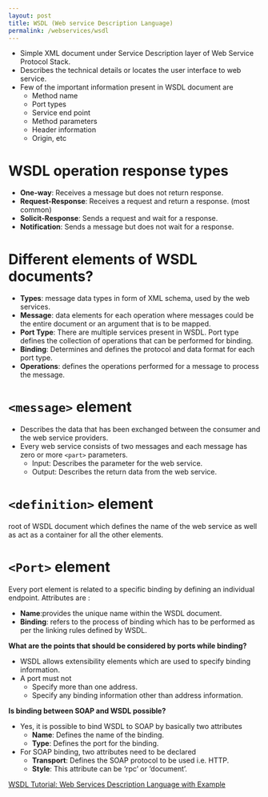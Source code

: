 ```yaml
---
layout: post
title: WSDL (Web service Description Language)
permalink: /webservices/wsdl
---
```


- Simple XML document under Service Description layer of Web Service Protocol Stack.
- Describes the technical details or locates the user interface to web service.
- Few of the important information present in WSDL document are
  * Method name
  * Port types
  * Service end point
  * Method parameters
  * Header information
  * Origin, etc

# WSDL operation response types
- **One-way**: Receives a message but does not return response.
- **Request-Response**: Receives a request and return a response. (most common)
- **Solicit-Response**: Sends a request and wait for a response.
- **Notification**: Sends a message but does not wait for a response.

# Different elements of WSDL documents?
* **Types**: message data types in form of XML schema, used by the web services.
* **Message**: data elements for each operation where messages could be the entire document or an argument that is to be mapped.
* **Port Type**: There are multiple services present in WSDL. Port type defines the collection of operations that can be performed for binding.
* **Binding**: Determines and defines the protocol and data format for each port type.
* **Operations**: defines the operations performed for a message to process the message.

# `<message>` element
- Describes the data that has been exchanged between the consumer and the web service providers.
- Every web service consists of two messages and each message has zero or more `<part>` parameters.
  - Input: Describes the parameter for the web service.
  - Output: Describes the return data from the web service.

# `<definition>` element
root of WSDL document which defines the name of the web service as well as act as a container for all the other elements.

# `<Port>` element
Every port element is related to a specific binding by defining an individual endpoint. Attributes are :
- **Name**:provides the unique name within the WSDL document.
- **Binding**: refers to the process of binding which has to be performed as per the linking rules defined by WSDL.

**What are the points that should be considered by ports while binding?**  
- WSDL allows extensibility elements which are used to specify binding information.
- A port must not
  - Specify more than one address.
  - Specify any binding information other than address information.

**Is binding between SOAP and WSDL possible?**  
- Yes, it is possible to bind WSDL to SOAP by basically two attributes
  - **Name**: Defines the name of the binding.
  - **Type**: Defines the port for the binding.
- For SOAP binding, two attributes need to be declared
  - **Transport**: Defines the SOAP protocol to be used i.e. HTTP.
  - **Style**: This attribute can be ‘rpc’ or ‘document’.

[WSDL Tutorial: Web Services Description Language with Example](https://www.guru99.com/wsdl-web-services-description-language.html)